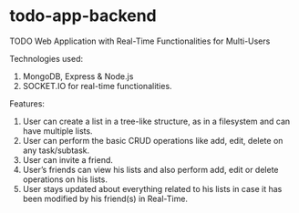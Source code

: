 # todo-app-backend
TODO Web Application with Real-Time Functionalities for Multi-Users 


Technologies used:
 1. MongoDB, Express & Node.js 
 2. SOCKET.IO for real-time functionalities.

Features:
1. User can create a list in a tree-like structure, as in a filesystem and can have
multiple lists.
2. User can perform the basic CRUD operations like add, edit, delete on any
task/subtask.
3. User can invite a friend.
4. User’s friends can view his lists and also perform add, edit or delete
operations on his lists.
5. User stays updated about everything related to his lists in case it has been
modified by his friend(s) in Real-Time.
